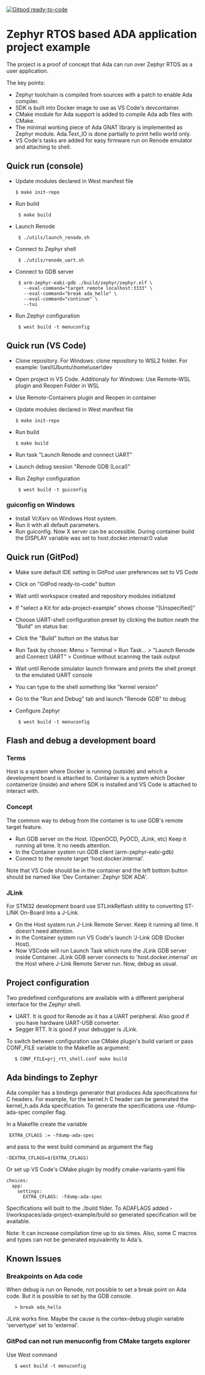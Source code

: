 [![Gitpod ready-to-code](https://img.shields.io/badge/Gitpod-ready--to--code-blue?logo=gitpod)](https://gitpod.io/#https://github.com/ila-embsys/ada-project-example)

# Zephyr RTOS based ADA application project example

The project is a proof of concept that Ada can run over Zephyr RTOS as a user application.

The key points:

* Zephyr toolchain is compiled from sources with a patch to enable Ada compiler.
* SDK is built into Docker image to use as VS Code's devcontainer.
* CMake module for Ada support is added to compile Ada adb files with CMake.
* The minimal working piece of Ada GNAT library is implemented as Zephyr module. Ada.Text_IO is done partially to print hello world only.
* VS Code's tasks are added for easy firmware run on Renode emulator and attaching to shell.

## Quick run (console)

 * Update modules declared in West manifest file

       $ make init-repo

* Run build

       $ make build

* Launch Renode

       $ ./utils/launch_renode.sh

* Connect to Zephyr shell

       $ ./utils/renode_uart.sh

* Connect to GDB server

       $ arm-zephyr-eabi-gdb ./build/zephyr/zephyr.elf \
         --eval-command="target remote localhost:3333" \
         --eval-command="break ada_hello" \
         --eval-command="continue" \
         --tui

* Run Zephyr configuration

       $ west build -t menuconfig

## Quick run (VS Code)

* Clone repository. For Windows: clone repository to WSL2 folder. For example: \\\wsl\Ubuntu\home\user\dev
* Open project in VS Code. Additionaly for Windows: Use Remote-WSL plugin and Reopen Folder in WSL
* Use Remote-Containers plugin and Reopen in container
* Update modules declared in West manifest file

      $ make init-repo

* Run build

      $ make build
    
* Run task "Launch Renode and connect UART"
* Launch debug session "Renode GDB (Local)"
* Run Zephyr configuration

       $ west build -t guiconfig

### guiconfig on Windows

* Install VcXsrv on Windows Host system.
* Run it with all default parameters.
* Run guiconfig. Now X server can be accessible. During container build the DISPLAY variable was set to host.docker.internal:0 value


## Quick run (GitPod)

* Make sure default IDE setting in GitPod user preferences set to VS Code
* Click on "GitPod ready-to-code" button
* Wait until workspace created and repository modules initialized
* If "select a Kit for ada-project-example" shows choose "[Unspecified]"
* Choose UART-shell configuration preset by clicking the button neath the "Build" on status bar. 
* Click the "Build" button on the status bar
* Run Task by choose: Menu > Terminal > Run Task... > "Launch Renode and Connect UART" > Continue without scanning the task output
* Wait until Renode simulator launch firmware and prints the shell prompt to the emulated UART console
* You can type to the shell something like "kernel version"
* Go to the "Run and Debug" tab and launch "Renode GDB" to debug
* Configure Zephyr

       $ west build -t menuconfig


## Flash and debug a development board

### Terms

Host is a system where Docker is running (outside) and which a development board is attached to.
Container is a system which Docker containerize (inside) and where SDK is installed and VS Code is attached to interact with.

### Concept

The common way to debug from the container is to use GDB's remote target feature.

* Run GDB server on the Host. (OpenOCD, PyOCD, JLink, etc) Keep it running all time. It no needs attention.
* In the Container system run GDB client (arm-zephyr-eabi-gdb)
* Connect to the remote target 'host.docker.internal'.

Note that VS Code should be in the container and the left bottom button should be named like 'Dev Container: Zephyr SDK ADA'.

### JLink

For STM32 development board use STLinkReflash utility to converting ST-LINK On-Board Into a J-Link.

* On the Host system run J-Link Remote Server. Keep it running all time. It doesn't need attention.
* In the Container system run VS Code's launch 'J-Link GDB (Docker Host). 
* Now VSCode will run Launch Task which runs the JLink GDB server inside Container. JLink GDB server connects to 'host.docker.internal' on the Host where J-Link Remote Server run. Now, debug as usual.

## Project configuration

Two predefined configurations are available with a different peripheral interface for the Zephyr shell.

* UART. It is good for Renode as it has a UART peripheral. Also good if you have hardware UART-USB converter.
* Segger RTT. It is good if your debugger is JLink.

To switch between configuration use CMake plugin's build variant or pass CONF_FILE variable to the Makefile as argument:

       $ CONF_FILE=prj_rtt_shell.conf make build

## Ada bindings to Zephyr

Ada compiler has a bindings generator that produces Ada specifications for C headers.
For example, for the kernel.h C header can be generated the kernel_h.ads Ada specification.
To generate the specifications use -fdump-ada-spec compiler flag.

In a Makefile create the variable

     EXTRA_CFLAGS := -fdump-ada-spec

and pass to the west build command as argument the flag

    -DEXTRA_CFLAGS=$(EXTRA_CFLAGS)

Or set up VS Code's CMake plugin by modify cmake-variants-yaml file

    choices:
      app:
        settings:
          EXTRA_CFLAGS: -fdump-ada-spec

Specifications will built to the ./build filder.
To ADAFLAGS added -I/workspaces/ada-project-example/build so generated specification will be available.

Note: It can increase compilation time up to six times. Also, some C macros and types can not be generated equivalently to Ada's.

## Known Issues

### Breakpoints on Ada code

When debug is run on Renode, not possible to set a break point on Ada code. But it is possible to set by the GDB console.

       > break ada_hello

JLink works fine. Maybe the cause is the cortex-debug plugin variable 'servertype' set to 'external'.

### GitPod can not run menuconfig from CMake targets explorer

Use West command

       $ west build -t menuconfig